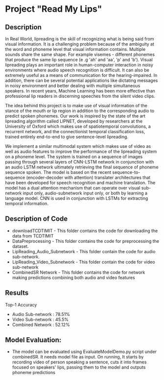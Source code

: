 # Project "Read My Lips"

## Description

In Real World, lipreading is the skill of recognizing what is being said from visual information. It is a challenging problem because of the ambiguity at the word and phoneme level that visual information contains. Multiple sounds share the same shape. For example visemes - different phonemes that produce the same lip sequence  (e .g 'ah' and  'aa', 'p' and 'b'). Visual lipreading plays an important role in human-computer interaction in noisy environments where audio speech recognition is difficult. It can also be extremely useful as a means of communication for the hearing-impaired. In addition, there can be several potential applications like dictating messages in noisy environment and better dealing with multiple simultaneous speakers. 
In recent years, Machine Learning has been more effective than professional lip readers in discerning speeches from the silent video clips.

The idea behind this project is to make use of visual information of the stance of the mouth or lip region in addition to the corresponding audio to predict spoken phonemes. Our work is inspired by the state of the art lipreading algorithm called LIPNET, developed by researchers at the University of Oxford which makes use of spatiotemporal convolutions, a recurrent network, and the connectionist temporal classification loss, trained entirely end-to-end to give sentence-level lipreading.

We implement a similar multimodal system which makes use of video as well as audio features to improve the performance of the lipreading system on a phoneme level. The system is trained on a sequence of images passing through several layers of CNN-LSTM network in conjunction with an audio LSTM network ultimately retrieving the final sequence of phoneme sequence spoken. The model is based on the recent sequence-to-sequence (encoder-decoder with attention) translater architectures that have been developed for speech recognition and machine translation. The model has a dual attention mechanism that can operate over visual sub-network input only, audio-subnetwork input only, or both by learning a language model. CNN is used in conjunction with LSTMs for extracting temporal information.

## Description of Code

* downloadTCDTIMIT - This folder contains the code for downloading the data from TCDTIMIT
* DataPreprocessing - This folder contains the code for preprocessing the dataset.
* LipReading_Audio_Subnetwork - This folder contain the code for audio sub-network.
* LipReading_Video_Subnetwork - This folder contain the code for video sub-network
* CombinedSR Network - This folder contains the code for network making predictions combining both audio and video features

## Results

Top-1 Accuracy

* Audio Sub-network : 78.51%
* Video Sub-network : 45.5%
* Combined Network : 52.12%

## Model Evaluation:
* The model can be evaluated using EvaluateModelDemo.py script under combinedSR. It needs model file as input. On running, It starts by recording video of person speaking a sentence, cuts it into frames focused on speakers' lips,  passing them to the model and outputs phoneme predictions
